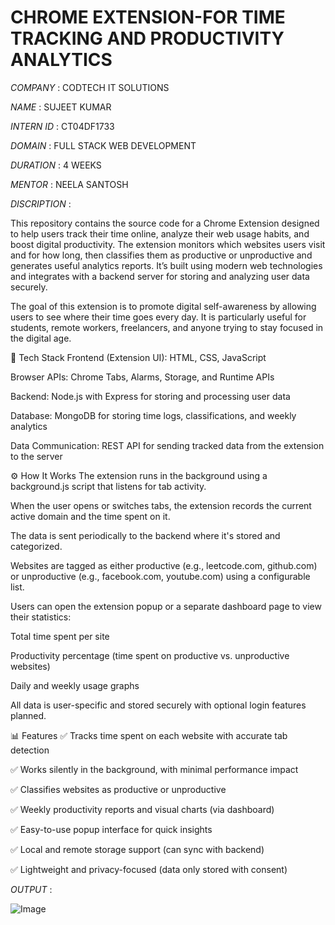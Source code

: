 # CHROME EXTENSION-FOR TIME TRACKING AND PRODUCTIVITY ANALYTICS

*COMPANY* : CODTECH IT SOLUTIONS

*NAME* : SUJEET KUMAR

*INTERN ID* : CT04DF1733

*DOMAIN* : FULL STACK WEB DEVELOPMENT

*DURATION* : 4 WEEKS

*MENTOR* : NEELA SANTOSH

*DISCRIPTION* :

This repository contains the source code for a Chrome Extension designed to help users track their time online, analyze their web usage habits, and boost digital productivity. The extension monitors which websites users visit and for how long, then classifies them as productive or unproductive and generates useful analytics reports. It’s built using modern web technologies and integrates with a backend server for storing and analyzing user data securely.

The goal of this extension is to promote digital self-awareness by allowing users to see where their time goes every day. It is particularly useful for students, remote workers, freelancers, and anyone trying to stay focused in the digital age.

🧱 Tech Stack
Frontend (Extension UI): HTML, CSS, JavaScript

Browser APIs: Chrome Tabs, Alarms, Storage, and Runtime APIs

Backend: Node.js with Express for storing and processing user data

Database: MongoDB for storing time logs, classifications, and weekly analytics

Data Communication: REST API for sending tracked data from the extension to the server

⚙️ How It Works
The extension runs in the background using a background.js script that listens for tab activity.

When the user opens or switches tabs, the extension records the current active domain and the time spent on it.

The data is sent periodically to the backend where it's stored and categorized.

Websites are tagged as either productive (e.g., leetcode.com, github.com) or unproductive (e.g., facebook.com, youtube.com) using a configurable list.

Users can open the extension popup or a separate dashboard page to view their statistics:

Total time spent per site

Productivity percentage (time spent on productive vs. unproductive websites)

Daily and weekly usage graphs

All data is user-specific and stored securely with optional login features planned.

📊 Features
✅ Tracks time spent on each website with accurate tab detection

✅ Works silently in the background, with minimal performance impact

✅ Classifies websites as productive or unproductive

✅ Weekly productivity reports and visual charts (via dashboard)

✅ Easy-to-use popup interface for quick insights

✅ Local and remote storage support (can sync with backend)

✅ Lightweight and privacy-focused (data only stored with consent)

*OUTPUT* :

![Image](https://github.com/user-attachments/assets/46b40fbe-9676-4cd3-a3e6-e45640219954)
